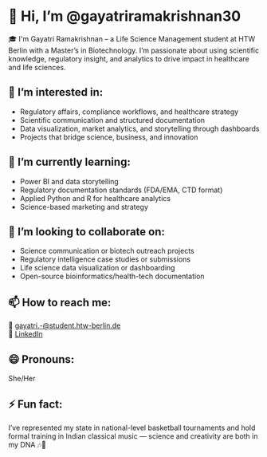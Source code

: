 # 👋 Hi, I’m @gayatriramakrishnan30

🎓 I'm Gayatri Ramakrishnan – a Life Science Management student at HTW Berlin with a Master’s in Biotechnology. I’m passionate about using scientific knowledge, regulatory insight, and analytics to drive impact in healthcare and life sciences.

## 👀 I’m interested in:
- Regulatory affairs, compliance workflows, and healthcare strategy  
- Scientific communication and structured documentation  
- Data visualization, market analytics, and storytelling through dashboards  
- Projects that bridge science, business, and innovation

## 🌱 I’m currently learning:
- Power BI and data storytelling  
- Regulatory documentation standards (FDA/EMA, CTD format)  
- Applied Python and R for healthcare analytics  
- Science-based marketing and strategy

## 💞️ I’m looking to collaborate on:
- Science communication or biotech outreach projects  
- Regulatory intelligence case studies or submissions  
- Life science data visualization or dashboarding  
- Open-source bioinformatics/health-tech documentation

## 📫 How to reach me:
📧 gayatri.-@student.htw-berlin.de  
🔗 [LinkedIn](https://www.linkedin.com/in/gayatri-ramakrishnan-041b7818b/)

## 😄 Pronouns:
She/Her

## ⚡ Fun fact:
I’ve represented my state in national-level basketball tournaments and hold formal training in Indian classical music — science and creativity are both in my DNA 🎶🏀


<!---
gayatriramakrishnan30/gayatriramakrishnan30 is a ✨ special ✨ repository because its `README.md` (this file) appears on your GitHub profile.
You can click the Preview link to take a look at your changes.
--->
